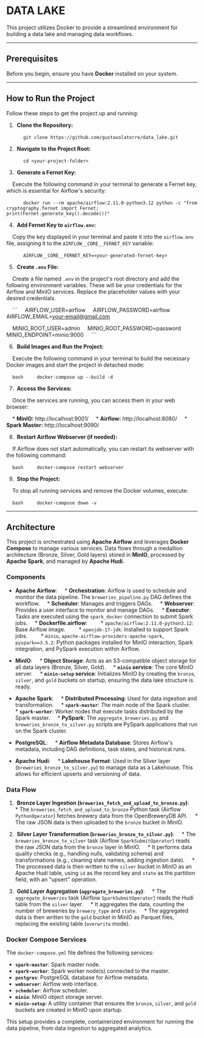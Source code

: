 # DATA LAKE

This project utilizes Docker to provide a streamlined environment for building a data lake and managing data workflows.

---

## Prerequisites

Before you begin, ensure you have **Docker** installed on your system.

---

## How to Run the Project

Follow these steps to get the project up and running:

1.  **Clone the Repository:**

    ```
    git clone https://github.com/gustavolatorre/data_lake.git
    ```

2.  **Navigate to the Project Root:**

    ```
    cd <your-project-folder>
    ```

3.  **Generate a Fernet Key:**

    Execute the following command in your terminal to generate a Fernet key, which is essential for Airflow's security:

    ```
    docker run --rm apache/airflow:2.11.0-python3.12 python -c "from cryptography.fernet import Fernet; print(Fernet.generate_key().decode())"
    ```

4.  **Add Fernet Key to `airflow.env`:**

    Copy the key displayed in your terminal and paste it into the `airflow.env` file, assigning it to the `AIRFLOW__CORE__FERNET_KEY` variable:

    ```
    AIRFLOW__CORE__FERNET_KEY=<your-generated-fernet-key>
    ```

5.  **Create `.env` File:**

    Create a file named `.env` in the project's root directory and add the following environment variables. These will be your credentials for the Airflow and MinIO services. Replace the placeholder values with your desired credentials.

    ```
    AIRFLOW_USER=airflow
    AIRFLOW_PASSWORD=airflow
    AIRFLOW_EMAIL=your-email@gmail.com

    MINIO_ROOT_USER=admin
    MINIO_ROOT_PASSWORD=password
    MINIO_ENDPOINT=minio:9000
    ```

6.  **Build Images and Run the Project:**

    Execute the following command in your terminal to build the necessary Docker images and start the project in detached mode:

    ```bash
    docker-compose up --build -d
    ```

7.  **Access the Services:**

    Once the services are running, you can access them in your web browser:

    * **MinIO:** http://localhost:9001/
    * **Airflow:** http://localhost:8080/
    * **Spark Master:** http://localhost:9090/

8.  **Restart Airflow Webserver (if needed):**

    If Airflow does not start automatically, you can restart its webserver with the following command:

    ```bash
    docker-compose restart webserver
    ```

9.  **Stop the Project:**

    To stop all running services and remove the Docker volumes, execute:

    ```bash
    docker-compose down -v
    ```

---

## Architecture

This project is orchestrated using **Apache Airflow** and leverages **Docker Compose** to manage various services. Data flows through a medallion architecture (Bronze, Silver, Gold layers) stored in **MinIO**, processed by **Apache Spark**, and managed by **Apache Hudi**.

### Components

* **Apache Airflow**:
    * **Orchestration**: Airflow is used to schedule and monitor the data pipeline. The `breweries_pipeline.py` DAG defines the workflow.
    * **Scheduler**: Manages and triggers DAGs.
    * **Webserver**: Provides a user interface to monitor and manage DAGs.
    * **Executor**: Tasks are executed using the `spark_docker` connection to submit Spark jobs.
    * **Dockerfile.airflow**:
        * `apache/airflow:2.11.0-python3.12`: Base Airflow image.
        * `openjdk-17-jdk`: Installed to support Spark jobs.
        * `minio`, `apache-airflow-providers-apache-spark`, `pyspark==3.5.2`: Python packages installed for MinIO interaction, Spark integration, and PySpark execution within Airflow.

* **MinIO**:
    * **Object Storage**: Acts as an S3-compatible object storage for all data layers (Bronze, Silver, Gold).
    * **`minio` service**: The core MinIO server.
    * **`minio-setup` service**: Initializes MinIO by creating the `bronze`, `silver`, and `gold` buckets on startup, ensuring the data lake structure is ready.

* **Apache Spark**:
    * **Distributed Processing**: Used for data ingestion and transformation.
    * **`spark-master`**: The main node of the Spark cluster.
    * **`spark-worker`**: Worker nodes that execute tasks distributed by the Spark master.
    * **PySpark**: The `aggregate_breweries.py` and `breweries_bronze_to_silver.py` scripts are PySpark applications that run on the Spark cluster.

* **PostgreSQL**:
    * **Airflow Metadata Database**: Stores Airflow's metadata, including DAG definitions, task states, and historical runs.

* **Apache Hudi**:
    * **Lakehouse Format**: Used in the Silver layer (`breweries_bronze_to_silver.py`) to manage data as a Lakehouse. This allows for efficient upserts and versioning of data.

### Data Flow

1.  **Bronze Layer Ingestion (`breweries_fetch_and_upload_to_bronze.py`)**:
    * The `breweries_fetch_and_upload_to_bronze` Python task (Airflow `PythonOperator`) fetches brewery data from the OpenBreweryDB API.
    * The raw JSON data is then uploaded to the `bronze` bucket in MinIO.

2.  **Silver Layer Transformation (`breweries_bronze_to_silver.py`)**:
    * The `breweries_bronze_to_silver` task (Airflow `SparkSubmitOperator`) reads the raw JSON data from the `bronze` layer in MinIO.
    * It performs data quality checks (e.g., handling nulls, validating schema) and transformations (e.g., cleaning state names, adding ingestion date).
    * The processed data is then written to the `silver` bucket in MinIO as an Apache Hudi table, using `id` as the record key and `state` as the partition field, with an "upsert" operation.

3.  **Gold Layer Aggregation (`aggregate_breweries.py`)**:
    * The `aggregate_breweries` task (Airflow `SparkSubmitOperator`) reads the Hudi table from the `silver` layer.
    * It aggregates the data, counting the number of breweries by `brewery_type` and `state`.
    * The aggregated data is then written to the `gold` bucket in MinIO as Parquet files, replacing the existing table (`overwrite` mode).

### Docker Compose Services

The `docker-compose.yml` file defines the following services:

* **`spark-master`**: Spark master node.
* **`spark-worker`**: Spark worker node(s) connected to the master.
* **`postgres`**: PostgreSQL database for Airflow metadata.
* **`webserver`**: Airflow web interface.
* **`scheduler`**: Airflow scheduler.
* **`minio`**: MinIO object storage server.
* **`minio-setup`**: A utility container that ensures the `bronze`, `silver`, and `gold` buckets are created in MinIO upon startup.

This setup provides a complete, containerized environment for running the data pipeline, from data ingestion to aggregated analytics.